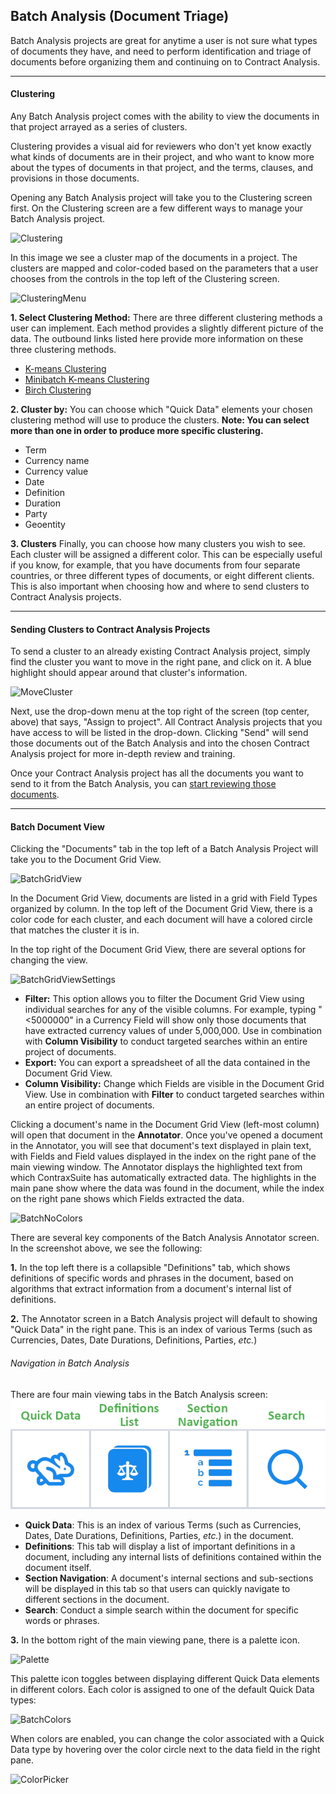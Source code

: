 ## Batch Analysis (Document Triage)

Batch Analysis projects are great for anytime a user is not sure what types of documents they have, and need to perform identification and triage of documents before organizing them and continuing on to Contract Analysis.

---

#### Clustering

Any Batch Analysis project comes with the ability to view the documents in that project arrayed as a series of clusters.

Clustering provides a visual aid for reviewers who don't yet know exactly what kinds of documents are in their project, and who want to know more about the types of documents in that project, and the terms, clauses, and provisions in those documents.

Opening any Batch Analysis project will take you to the Clustering screen first. On the Clustering screen are a few different ways to manage your Batch Analysis project.

  ![Clustering](../../_static/img/guides/Reviewers/clustering.png)

In this image we see a cluster map of the documents in a project. The clusters are mapped and color-coded based on the parameters that a user chooses from the controls in the top left of the Clustering screen.

  ![ClusteringMenu](../../_static/img/guides/Reviewers/clustering_menu.png)

**1. Select Clustering Method:** There are three different clustering methods a user can implement. Each method provides a slightly different picture of the data. The outbound links listed here provide more information on these three clustering methods.
  * [K-means Clustering](https://en.wikipedia.org/wiki/K-means_clustering)
  * [Minibatch K-means Clustering](https://www.geeksforgeeks.org/ml-mini-batch-k-means-clustering-algorithm/)
  * [Birch Clustering](https://en.wikipedia.org/wiki/BIRCH)

**2. Cluster by:** You can choose which "Quick Data" elements your chosen clustering method will use to produce the clusters. **Note: You can select more than one in order to produce more specific clustering.**
  * Term
  * Currency name
  * Currency value
  * Date
  * Definition
  * Duration
  * Party
  * Geoentity

**3. Clusters** Finally, you can choose how many clusters you wish to see. Each cluster will be assigned a different color. This can be especially useful if you know, for example, that you have documents from four separate countries, or three different types of documents, or eight different clients. This is also important when choosing how and where to send clusters to Contract Analysis projects.

---

#### Sending Clusters to Contract Analysis Projects

To send a cluster to an already existing Contract Analysis project, simply find the cluster you want to move in the right pane, and click on it. A blue highlight should appear around that cluster's information.

  ![MoveCluster](../../_static/img/guides/Reviewers/move_cluster.png)

Next, use the drop-down menu at the top right of the screen (top center, above) that says, "Assign to project". All Contract Analysis projects that you have access to will be listed in the drop-down. Clicking "Send" will send those documents out of the Batch Analysis and into the chosen Contract Analysis project for more in-depth review and training.

Once your Contract Analysis project has all the documents you want to send to it from the Batch Analysis, you can [start reviewing those documents](./contract_analysis).

---

#### Batch Document View

Clicking the "Documents" tab in the top left of a Batch Analysis Project will take you to the Document Grid View.

  ![BatchGridView](../../_static/img/guides/Reviewers/batch_grid_view.png)

In the Document Grid View, documents are listed in a grid with Field Types organized by column. In the top left of the Document Grid View, there is a color code for each cluster, and each document will have a colored circle that matches the cluster it is in.

In the top right of the Document Grid View, there are several options for changing the view.

  ![BatchGridViewSettings](../../_static/img/guides/Reviewers/batch_grid_view_settings.png)

* **Filter:** This option allows you to filter the Document Grid View using individual searches for any of the visible columns. For example, typing "<5000000" in a Currency Field will show only those documents that have extracted currency values of under 5,000,000. Use in combination with **Column Visibility** to conduct targeted searches within an entire project of documents.
* **Export:** You can export a spreadsheet of all the data contained in the Document Grid View.
* **Column Visibility:** Change which Fields are visible in the Document Grid View. Use in combination with **Filter** to conduct targeted searches within an entire project of documents.

Clicking a document's name in the Document Grid View (left-most column) will open that document in the **Annotator**. Once you've opened a document in the Annotator, you will see that document's text displayed in plain text, with Fields and Field values displayed in the index on the right pane of the main viewing window. The Annotator displays the highlighted text from which ContraxSuite has automatically extracted data. The highlights in the main pane show where the data was found in the document, while the index on the right pane shows which Fields extracted the data.

  ![BatchNoColors](../../_static/img/guides/Reviewers/batch_no_colors.png)

There are several key components of the Batch Analysis Annotator screen. In the screenshot above, we see the following:

**1.** In the top left there is a collapsible "Definitions" tab, which shows definitions of specific words and phrases in the document, based on algorithms that extract information from a document's internal list of definitions.

**2.** The Annotator screen in a Batch Analysis project will default to showing "Quick Data" in the right pane. This is an index of various Terms (such as Currencies, Dates, Date Durations, Definitions, Parties, *etc.*)

###### Navigation in Batch Analysis

There are four main viewing tabs in the Batch Analysis screen:
  ![BatchControlPanel](../../_static/img/guides/Reviewers/batch_panel2.png)

* **Quick Data**: This is an index of various Terms (such as Currencies, Dates, Date Durations, Definitions, Parties, *etc.*) in the document.
* **Definitions**: This tab will display a list of important definitions in a document, including any internal lists of definitions contained within the document itself.
* **Section Navigation**: A document's internal sections and sub-sections will be displayed in this tab so that users can quickly navigate to different sections in the document.
* **Search**: Conduct a simple search within the document for specific words or phrases.

**3.** In the bottom right of the main viewing pane, there is a palette icon.

  ![Palette](../../_static/img/guides/Reviewers/palette.png)

This palette icon toggles between displaying different Quick Data elements in different colors. Each color is assigned to one of the default Quick Data types:

  ![BatchColors](../../_static/img/guides/Reviewers/batch_colors.png)

When colors are enabled, you can change the color associated with a Quick Data type by hovering over the color circle next to the data field in the right pane.

  ![ColorPicker](../../_static/img/guides/Reviewers/color_picker.png)
